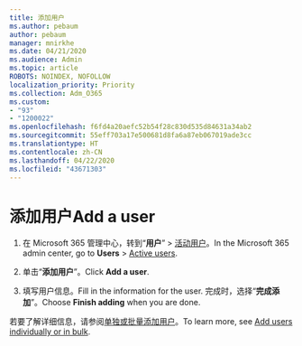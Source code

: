 ```yaml
---
title: 添加用户
ms.author: pebaum
author: pebaum
manager: mnirkhe
ms.date: 04/21/2020
ms.audience: Admin
ms.topic: article
ROBOTS: NOINDEX, NOFOLLOW
localization_priority: Priority
ms.collection: Adm_O365
ms.custom:
- "93"
- "1200022"
ms.openlocfilehash: f6fd4a20aefc52b54f28c830d535d84631a34ab2
ms.sourcegitcommit: 55eff703a17e500681d8fa6a87eb067019ade3cc
ms.translationtype: HT
ms.contentlocale: zh-CN
ms.lasthandoff: 04/22/2020
ms.locfileid: "43671303"
---
```

# <a name="add-a-user"></a><span data-ttu-id="c7acf-102">添加用户</span><span class="sxs-lookup"><span data-stu-id="c7acf-102">Add a user</span></span>

1. <span data-ttu-id="c7acf-103">在 Microsoft 365 管理中心，转到“**用户**” >  [活动用户](https://admin.microsoft.com/Adminportal/Home?source=applauncher#/users)。</span><span class="sxs-lookup"><span data-stu-id="c7acf-103">In the Microsoft 365 admin center, go to **Users** > [Active users](https://admin.microsoft.com/Adminportal/Home?source=applauncher#/users).</span></span>

2. <span data-ttu-id="c7acf-104">单击“**添加用户**”。</span><span class="sxs-lookup"><span data-stu-id="c7acf-104">Click **Add a user**.</span></span>

3. <span data-ttu-id="c7acf-105">填写用户信息。</span><span class="sxs-lookup"><span data-stu-id="c7acf-105">Fill in the information for the user.</span></span> <span data-ttu-id="c7acf-106">完成时，选择“**完成添加**”。</span><span class="sxs-lookup"><span data-stu-id="c7acf-106">Choose **Finish adding** when you are done.</span></span>

<span data-ttu-id="c7acf-107">若要了解详细信息，请参阅[单独或批量添加用户](https://docs.microsoft.com/office365/admin/add-users/add-users)。</span><span class="sxs-lookup"><span data-stu-id="c7acf-107">To learn more, see [Add users individually or in bulk](https://docs.microsoft.com/office365/admin/add-users/add-users).</span></span>